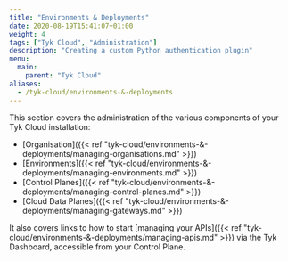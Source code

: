 ```yaml
---
title: "Environments & Deployments"
date: 2020-08-19T15:41:07+01:00
weight: 4
tags: ["Tyk Cloud", "Administration"]
description: "Creating a custom Python authentication plugin"
menu:
  main:
    parent: "Tyk Cloud"
aliases:
  - /tyk-cloud/environments-&-deployments
---
```


This section covers the administration of the various components of your Tyk Cloud installation:

* [Organisation]({{< ref "tyk-cloud/environments-&-deployments/managing-organisations.md" >}})
* [Environments]({{< ref "tyk-cloud/environments-&-deployments/managing-environments.md" >}})
* [Control Planes]({{< ref "tyk-cloud/environments-&-deployments/managing-control-planes.md" >}})
* [Cloud Data Planes]({{< ref "tyk-cloud/environments-&-deployments/managing-gateways.md" >}})

It also covers links to how to start [managing your APIs]({{< ref "tyk-cloud/environments-&-deployments/managing-apis.md" >}}) via the Tyk Dashboard, accessible from your Control Plane.
